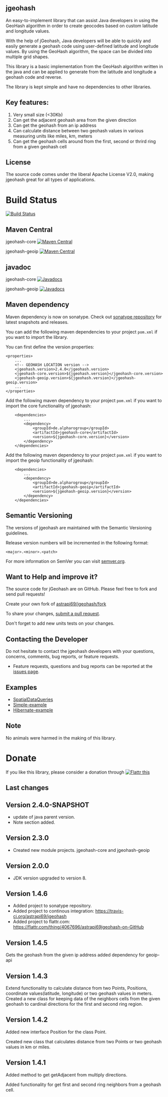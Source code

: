 ## jgeohash

An easy-to-implement library that can assist Java developers in using the GeoHash algorithm in order to create geocodes based on custom latitude and longitude values.

With the help of jGeohash, Java developers will be able to quickly and easily generate a geohash code using user-defined latitude and longitude values. By using the GeoHash algorithm, the space can be divided into multiple grid shapes.

This library is a basic implementation from the GeoHash algorithm written in the java and can be applied to generate from the latitude and longitude a geohash code and reverse.

The library is kept simple and have no dependencies to other libraries.

## Key features:

1. Very small size (<30Kb)
2. Can get the adjacent geohash area from the given direction
3. Can get the geohash from an ip address
4. Can calculate distance between two geohash values in various measuring units like miles, km, meters
5. Can get the geohash cells around from the first, second or thrird ring from a given geohash cell

## License

The source code comes under the liberal Apache License V2.0, making jgeohash great for all types of applications.

# Build Status 
[![Build Status](https://travis-ci.org/astrapi69/jgeohash.svg?branch=master)](https://travis-ci.org/astrapi69/jgeohash)

## Maven Central

jgeohash-core [![Maven Central](https://maven-badges.herokuapp.com/maven-central/de.alpharogroup/jgeohash-core/badge.svg)](https://maven-badges.herokuapp.com/maven-central/de.alpharogroup/jgeohash-core)

jgeohash-geoip [![Maven Central](https://maven-badges.herokuapp.com/maven-central/de.alpharogroup/jgeohash-geoip/badge.svg)](https://maven-badges.herokuapp.com/maven-central/de.alpharogroup/jgeohash-geoip)

## javadoc

jgeohash-core [![Javadocs](http://www.javadoc.io/badge/de.alpharogroup/jgeohash.svg)](http://www.javadoc.io/doc/de.alpharogroup/jgeohash-core)

jgeohash-geoip [![Javadocs](http://www.javadoc.io/badge/de.alpharogroup/jgeohash.svg)](http://www.javadoc.io/doc/de.alpharogroup/jgeohash-geoip)

## Maven dependency

Maven dependency is now on sonatype.
Check out [sonatype repository](https://oss.sonatype.org/index.html#nexus-search;quick~jgeohash) for latest snapshots and releases.

You can add the following maven dependencies to your project `pom.xml` if you want to import the library. 

You can first define the version properties:

	<properties>
		...
		<!-- GEOHASH LOCATION version -->
		<jgeohash.version>2.4.0</jgeohash.version>
		<jgeohash-core.version>${jgeohash.version}</jgeohash-core.version>
		<jgeohash-geoip.version>${jgeohash.version}</jgeohash-geoip.version>
		...
	</properties>

Add the following maven dependency to your project `pom.xml` if you want to import the core functionality of jgeohash:

		<dependencies>
			...
			<dependency>
				<groupId>de.alpharogroup</groupId>
				<artifactId>jgeohash-core</artifactId>
				<version>${jgeohash-core.version}</version>
			</dependency>
		</dependencies>

Add the following maven dependency to your project `pom.xml` if you want to import the geoip functionality of jgeohash:

		<dependencies>
			...
			<dependency>
				<groupId>de.alpharogroup</groupId>
				<artifactId>jgeohash-geoip</artifactId>
				<version>${jgeohash-geoip.version}</version>
			</dependency>
		</dependencies>

## Semantic Versioning

The versions of jgeohash are maintained with the Semantic Versioning guidelines.

Release version numbers will be incremented in the following format:

`<major>.<minor>.<patch>`

For more information on SemVer you can visit [semver.org](http://semver.org/).

## Want to Help and improve it? ###

The source code for jGeohash are on GitHub. Please feel free to fork and send pull requests!

Create your own fork of [astrapi69/jgeohash/fork](https://github.com/astrapi69/jgeohash/fork)

To share your changes, [submit a pull request](https://github.com/astrapi69/jgeohash/pull/new/master).

Don't forget to add new units tests on your changes.

## Contacting the Developer

Do not hesitate to contact the jgeohash developers with your questions, concerns, comments, bug reports, or feature requests.
- Feature requests, questions and bug reports can be reported at the [issues page](https://github.com/astrapi69/jgeohash/issues).

## Examples

  * [SpatialDataQueries][SpatialDataQueries]
  * [Simple-example][Simple-example]
  * [Hibernate-example][Hibernate-example]

   [SpatialDataQueries]: https://github.com/astrapi69/jgeohash/wiki/Adding-spatial-data-queries-to-Phoenix-on-HBase "Adding spatial data queries to Phoenix on HBase"
   [Simple-example]: https://github.com/astrapi69/jgeohash/wiki/Simple-example "Simple-example"
   [Hibernate-example]: https://github.com/astrapi69/jgeohash/wiki/Hibernate-example "Hibernate-example"
   
## Note

No animals were harmed in the making of this library.

# Donate

If you like this library, please consider a donation through 
<a href="http://flattr.com/thing/4067696/astrapi69jgeohash-on-GitHub" target="_blank">
<img src="http://api.flattr.com/button/flattr-badge-large.png" alt="Flattr this" title="Flattr this" border="0" />
</a>

Last changes
----------------------
Version 2.4.0-SNAPSHOT
-------------
- update of java parent version.
- Note section added.

Version 2.3.0
-------------
- Created new module projects. jgeohash-core and jgeohash-geoip

Version 2.0.0
-------------
- JDK version upgraded to version 8.

Version 1.4.6
-------------
- Added project to sonatype repository.
- Added project to continous integration: https://travis-ci.org/astrapi69/jgeohash
- Added project to flattr.com: https://flattr.com/thing/4067696/astrapi69jgeohash-on-GitHub

Version 1.4.5
-------------
Gets the geohash from the given ip address
added dependency for geoip-api

Version 1.4.3
-------------
Extend functionality to calculate distance from two Points, Positions, coordinate values(latitude, longitude) or two geohash values in meters.
Created a new class for keeping data of the neighbors cells from the given geohash to cardinal directions for the first and second ring region.


Version 1.4.2
-------------
Added new interface Position for the class Point.

Created new class that calculates distance from two Points or two geohash values in km or miles.


Version 1.4.1
-------------

Added method to get getAdjacent from multiply directions.

Added functionality for get first and second ring neighbors from a geohash cell.


